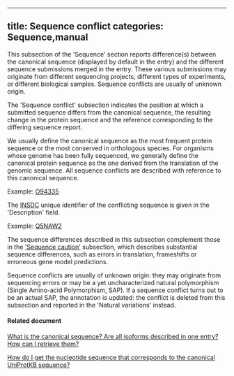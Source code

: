 
---
title: Sequence conflict
categories: Sequence,manual
---

This subsection of the 'Sequence' section reports difference(s) between the canonical sequence (displayed by default in the entry) and the different sequence submissions merged in the entry. These various submissions may originate from different sequencing projects, different types of experiments, or different biological samples. Sequence conflicts are usually of unknown origin.

The 'Sequence conflict' subsection indicates the position at which a submitted sequence differs from the canonical sequence, the resulting change in the protein sequence and the reference corresponding to the differing sequence report.

We usually define the canonical sequence as the most frequent protein sequence or the most conserved in orthologous species. For organisms whose genome has been fully sequenced, we generally define the canonical protein sequence as the one derived from the translation of the genomic sequence. All sequence conflicts are described with reference to this canonical sequence.  
  
Example: [O94335](http://www.uniprot.org/uniprot/O94335#sequences)

The [INSDC](http://www.insdc.org/) unique identifier of the conflicting sequence is given in the 'Description' field.  
  
Example: [Q5NAW2](http://www.uniprot.org/uniprot/Q5NAW2#sequences)

The sequence differences described in this subsection complement those in the ['Sequence caution'](http://www.uniprot.org/manual/sequence_caution) subsection, which describes substantial sequence differences, such as errors in translation, frameshifts or erroneous gene model predictions.

Sequence conflicts are usually of unknown origin: they may originate from sequencing errors or may be a yet uncharacterized natural polymorphism (Single Amino-acid Polymorphism, SAP). If a sequence conflict turns out to be an actual SAP, the annotation is updated: the conflict is deleted from this subsection and reported in the 'Natural variations' instead.

#### Related document

[What is the canonical sequence? Are all isoforms described in one entry? How can I retrieve them?](http://www.uniprot.org/faq/30)  
  
[How do I get the nucleotide sequence that corresponds to the canonical UniProtKB sequence?](http://www.uniprot.org/faq/35)
        